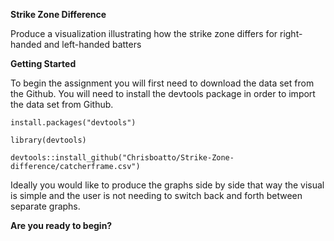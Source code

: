 **Strike Zone Difference**



Produce a visualization illustrating how the strike zone differs for right-handed and left-handed batters



**Getting Started**



To begin the assignment you will first need to download the data set from the Github. You will need to install the devtools package in order to import the data set from Github. 

`install.packages("devtools")`

`library(devtools)`

`devtools::install_github("Chrisboatto/Strike-Zone-difference/catcherframe.csv")`



Ideally you would like to produce the graphs side by side that way the visual is simple and the user is not needing to switch back and forth between separate graphs.



**Are you ready to begin?**

